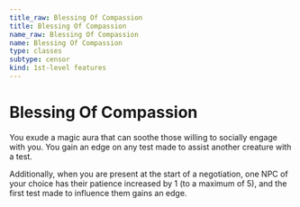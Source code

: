 ```yaml
---
title_raw: Blessing Of Compassion
title: Blessing Of Compassion
name_raw: Blessing Of Compassion
name: Blessing Of Compassion
type: classes
subtype: censor
kind: 1st-level features
---
```


# Blessing Of Compassion

You exude a magic aura that can soothe those willing to socially engage with you. You gain an edge on any test made to assist another creature with a test.

Additionally, when you are present at the start of a negotiation, one NPC of your choice has their patience increased by 1 (to a maximum of 5), and the first test made to influence them gains an edge.
